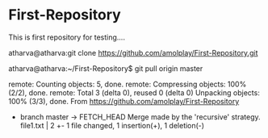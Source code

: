 First-Repository
================
This is first repository for testing....




atharva@atharva:git clone https://github.com/amolplay/First-Repository.git

atharva@atharva:~/First-Repository$ git pull origin master

remote: Counting objects: 5, done.
remote: Compressing objects: 100% (2/2), done.
remote: Total 3 (delta 0), reused 0 (delta 0)
Unpacking objects: 100% (3/3), done.
From https://github.com/amolplay/First-Repository
 * branch            master     -> FETCH_HEAD
Merge made by the 'recursive' strategy.
 file1.txt | 2 +-
 1 file changed, 1 insertion(+), 1 deletion(-)